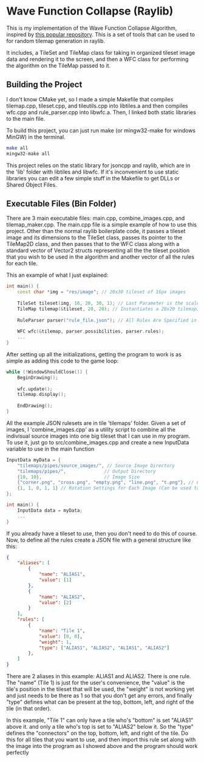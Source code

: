 # Wave Function Collapse (Raylib)
This is my implementation of the Wave Function Collapse Algorithm, inspired by [this popular repository](https://github.com/mxgmn/WaveFunctionCollapse). This is a set of tools that can be used to for random tilemap generation in raylib.

It includes, a TileSet and TileMap class for taking in organized tileset image data and rendering it to the screen, and then a WFC class for performing the algorithm on the TileMap passed to it.

## Building the Project
I don't know CMake yet, so I made a simple Makefile that compiles tilemap.cpp, tileset.cpp, and tileutils.cpp into libtiles.a and then compiles wfc.cpp and rule_parser.cpp into libwfc.a. Then, I linked both static libraries to the main file. 

To build this project, you can just run make (or mingw32-make for windows MinGW) in the terminal.
```bash
make all
mingw32-make all
```

This project relies on the static library for jsoncpp and raylib, which are in the 'lib' folder with libtiles and libwfc. If it's inconvenient to use static libraries you can edit a few simple stuff in the Makefile to get DLLs or Shared Object Files.

## Executable Files (Bin Folder)
There are 3 main executable files: main.cpp, combine_images.cpp, and tilemap_maker.cpp. The main.cpp file is a simple example of how to use this project. Other than the normal raylib boilerplate code, it passes a tileset image and its dimensions to the TileSet class, passes its pointer to the TileMap2D class, and then passes that to the WFC class along with a standard vector of Vector2 structs representing all the the tileset position that you wish to be used in the algorithm and another vector of all the rules for each tile.

This an example of what I just explained:
```cpp
int main() {
    const char *img = "res/image"; // 20x30 tileset of 16px images
    
    TileSet tileset(img, 16, 20, 30, 1); // Last Parameter is the scale of the image
    TileMap tilemap(&tileset, 20, 20); // Instantiates a 20x20 tilemap;
    
    RuleParser parser("rule_file.json"); // All Rules Are Specified in a JSON File (explained later)
    
    WFC wfc(&tilemap, parser.possibilities, parser.rules);
    ...
}
```

After setting up all the initializations, getting the program to work is as simple as adding this code to the game loop:
```cpp
while (!WindowShouldClose()) {
    BeginDrawing();
    
    wfc.update();
    tilemap.display();
    
    EndDrawing();
}
```

All the example JSON rulesets are in tile 'tilemaps' folder. Given a set of images, I 'combine_images.cpp' as a utility script to combine all the indivisual source images into one big tileset that I can use in my program. To use it, just go to src/combine_images.cpp and create a new InputData variable to use in the main function
```cpp
InputData myData = {
    "tilemaps/pipes/source_images/", // Source Image Directory
    "tilemaps/pipes/",              // Output Directory
    {10, 10},                       // Image Size
    {"corner.png", "cross.png", "empty.png", "line.png", "t.png"}, // List of Images
    {1, 1, 0, 1, 1} // Rotation Settings for Each Image (Can be used to add flipped and roated versions to the tileset)
};

int main() {
    InputData data = myData;
    ...
}
```
If you already have a tileset to use, then you don't need to do this of course. Now, to define all the rules create a JSON file with a general structure like this:
```json
{
    "aliases": [
        {
            "name": "ALIAS1",
            "value": [1]
        },
        {
            "name": "ALIAS2",
            "value": [2]
        }
    ],
    "rules": [
        {
            "name": "Tile 1",
            "value": [0, 0],
            "weight": 1,
            "type": ["ALIAS1", "ALIAS2", "ALIAS1", "ALIAS2"]
        },
    ]
}
```

There are 2 aliases in this example: ALIAS1 and ALIAS2. There is one rule. The "name" (Tile 1) is just for the user's convenience, the "value" is the tile's position in the tileset that will be used, the "weight" is not working yet and just needs to be there as 1 so that you don't get any errors, and finally "type" defines what can be present at the top, bottom, left, and right of the tile (in that order).

In this example, "Tile 1" can only have a tile who's "bottom" is set "ALIAS1" above it. and only a tile who's top is set to "ALIAS2" below it. So the "type" defines the "connectors" on the top, bottom, left, and right of the tile. Do this for all tiles that you want to use, and then import this rule set along with the image into the program as I showed above and the program should work perfectly












